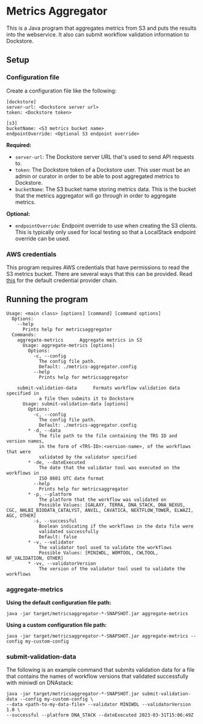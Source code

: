 # Metrics Aggregator

This is a Java program that aggregates metrics from S3 and puts the results into the webservice. It also can submit workflow validation
information to Dockstore.

## Setup

### Configuration file

Create a configuration file like the following:

```
[dockstore]
server-url: <Dockstore server url>
token: <Dockstore token>

[s3]
bucketName: <S3 metrics bucket name>
endpointOverride: <Optional S3 endpoint override>
```
**Required:**
- `server-url`: The Dockstore server URL that's used to send API requests to.
- `token`: The Dockstore token of a Dockstore user. This user must be an admin or curator in order to be able to post aggregated metrics to Dockstore.
- `bucketName`: The S3 bucket name storing metrics data. This is the bucket that the metrics aggregator will go through in order
  to aggregate metrics.

**Optional:**
- `endpointOverride`: Endpoint override to use when creating the S3 clients. This is typically only used for local testing so that a LocalStack endpoint 
override can be used.

### AWS credentials

This program requires AWS credentials that have permissions to read the S3 metrics bucket. There are several ways that this can be provided.
Read [this](https://docs.aws.amazon.com/sdk-for-java/latest/developer-guide/credentials.html#credentials-chain) for the default credential provider chain.

## Running the program

```
Usage: <main class> [options] [command] [command options]
  Options:
    --help
      Prints help for metricsaggregator
  Commands:
    aggregate-metrics      Aggregate metrics in S3
      Usage: aggregate-metrics [options]
        Options:
          -c, --config
            The config file path.
            Default: ./metrics-aggregator.config
          --help
            Prints help for metricsaggregator

    submit-validation-data      Formats workflow validation data specified in 
            a file then submits it to Dockstore
      Usage: submit-validation-data [options]
        Options:
          -c, --config
            The config file path.
            Default: ./metrics-aggregator.config
        * -d, --data
            The file path to the file containing the TRS ID and version names, 
            in the form of <TRS-ID>:<version-name>, of the workflows that were 
            validated by the validator specified
        * -de, --dateExecuted
            The date that the validator tool was executed on the workflows in 
            ISO 8601 UTC date format
          --help
            Prints help for metricsaggregator
        * -p, --platform
            The platform that the workflow was validated on
            Possible Values: [GALAXY, TERRA, DNA_STACK, DNA_NEXUS, CGC, NHLBI_BIODATA_CATALYST, ANVIL, CAVATICA, NEXTFLOW_TOWER, ELWAZI, AGC, OTHER]
          -s, --successful
            Boolean indicating if the workflows in the data file were 
            validated successfully
            Default: false
        * -v, --validator
            The validator tool used to validate the workflows
            Possible Values: [MINIWDL, WOMTOOL, CWLTOOL, NF_VALIDATION, OTHER]
        * -vv, --validatorVersion
            The version of the validator tool used to validate the workflows
```

### aggregate-metrics

**Using the default configuration file path:**

`java -jar target/metricsaggregator-*-SNAPSHOT.jar aggregate-metrics`

**Using a custom configuration file path:**

`java -jar target/metricsaggregator-*-SNAPSHOT.jar aggregate-metrics --config my-custom-config`

### submit-validation-data

The following is an example command that submits validation data for a file that contains the names of workflow versions that validated successfully
with miniwdl on DNAstack:

```
java -jar target/metricsaggregator-*-SNAPSHOT.jar submit-validation-data --config my-custom-config \
--data <path-to-my-data-file> --validator MINIWDL --validatorVersion 1.0 \
--successful --platform DNA_STACK --dateExecuted 2023-03-31T15:06:49Z
```